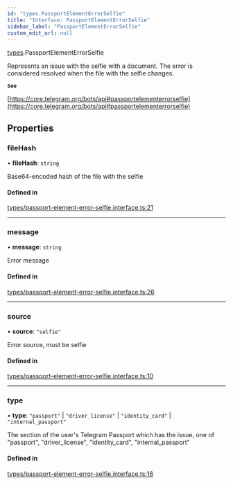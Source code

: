 ```yaml
---
id: "types.PassportElementErrorSelfie"
title: "Interface: PassportElementErrorSelfie"
sidebar_label: "PassportElementErrorSelfie"
custom_edit_url: null
---
```


[types](../modules/types.md).PassportElementErrorSelfie

Represents an issue with the selfie with a document. The error is considered
resolved when the file with the selfie changes.

**`See`**

[https://core.telegram.org/bots/api#passportelementerrorselfie](https://core.telegram.org/bots/api#passportelementerrorselfie)

## Properties

### fileHash

• **fileHash**: `string`

Base64-encoded hash of the file with the selfie

#### Defined in

[types/passport-element-error-selfie.interface.ts:21](https://github.com/DeityLamb/telegramjs/blob/32b4cca/packages/common/lib/interfaces/types/passport-element-error-selfie.interface.ts#L21)

___

### message

• **message**: `string`

Error message

#### Defined in

[types/passport-element-error-selfie.interface.ts:26](https://github.com/DeityLamb/telegramjs/blob/32b4cca/packages/common/lib/interfaces/types/passport-element-error-selfie.interface.ts#L26)

___

### source

• **source**: ``"selfie"``

Error source, must be selfie

#### Defined in

[types/passport-element-error-selfie.interface.ts:10](https://github.com/DeityLamb/telegramjs/blob/32b4cca/packages/common/lib/interfaces/types/passport-element-error-selfie.interface.ts#L10)

___

### type

• **type**: ``"passport"`` \| ``"driver_license"`` \| ``"identity_card"`` \| ``"internal_passport"``

The section of the user's Telegram Passport which has the issue, one of
"passport", "driver_license", "identity_card", "internal_passport"

#### Defined in

[types/passport-element-error-selfie.interface.ts:16](https://github.com/DeityLamb/telegramjs/blob/32b4cca/packages/common/lib/interfaces/types/passport-element-error-selfie.interface.ts#L16)
